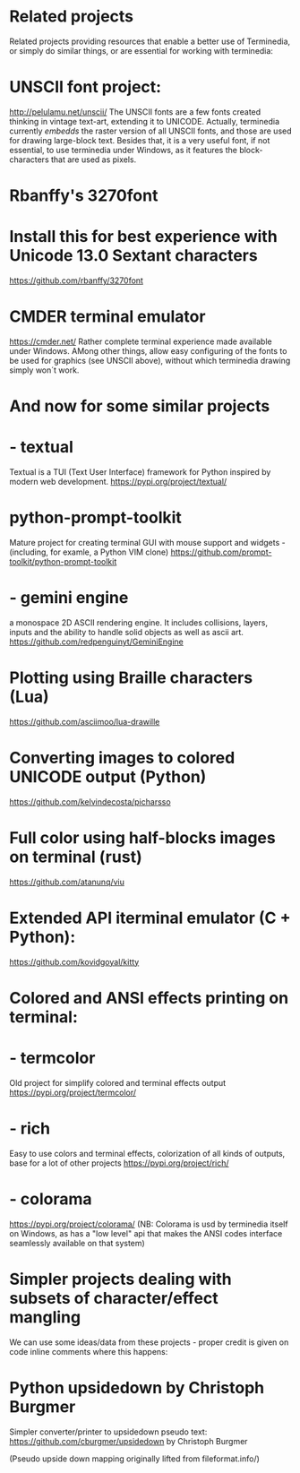 Related projects
================

Related projects providing resources that enable a better use of Terminedia,
or simply do similar things, or are essential for working with terminedia:

# UNSCII font project:
http://pelulamu.net/unscii/
The UNSCII fonts are a few fonts created thinking in
vintage text-art, extending it to UNICODE.
Actually, terminedia currently _embedds_ the raster version
of all UNSCII fonts, and those are used for drawing large-block
text. Besides that, it is a very useful font, if not essential,
to use terminedia under Windows, as it features the block-characters
that are used as pixels.

# Rbanffy's 3270font
# Install this for best experience with Unicode 13.0 Sextant characters
https://github.com/rbanffy/3270font

# CMDER terminal emulator
https://cmder.net/
Rather complete terminal experience made available under Windows.
AMong other things, allow easy configuring of the fonts to be used
for graphics (see UNSCII above), without which terminedia drawing
simply won´t work.


And now for some similar projects
======================================

#   - textual
Textual is a TUI (Text User Interface) framework for Python inspired by modern web development.
https://pypi.org/project/textual/

# python-prompt-toolkit
Mature project for creating terminal GUI with mouse support and widgets -
(including, for examle, a Python VIM clone)
https://github.com/prompt-toolkit/python-prompt-toolkit

#   - gemini engine
a monospace 2D ASCII rendering engine. It includes collisions, layers, inputs and the ability to handle solid objects as well as ascii art.
https://github.com/redpenguinyt/GeminiEngine


# Plotting using Braille characters (Lua)
https://github.com/asciimoo/lua-drawille

# Converting images to colored UNICODE output (Python)
https://github.com/kelvindecosta/picharsso

# Full color using half-blocks images on terminal (rust)
https://github.com/atanunq/viu

# Extended API iterminal emulator  (C + Python):
https://github.com/kovidgoyal/kitty

# Colored and ANSI effects printing on terminal:

#   - termcolor
Old project for simplify colored and terminal effects output
https://pypi.org/project/termcolor/

#   - rich
Easy to use colors and terminal effects, colorization of all kinds of
outputs, base for a lot of other projects
https://pypi.org/project/rich/

#   - colorama
https://pypi.org/project/colorama/
(NB: Colorama is usd by terminedia itself on Windows, as has a "low level" api that makes
the ANSI codes interface seamlessly available on that system)



Simpler projects dealing with subsets of character/effect mangling
===================================================================

We can use some ideas/data from these projects -
proper credit is given on code inline comments where this happens:

# Python upsidedown  by Christoph Burgmer
Simpler converter/printer to upsidedown pseudo text:
https://github.com/cburgmer/upsidedown by Christoph Burgmer

(Pseudo upside down mapping originally lifted from fileformat.info/)


